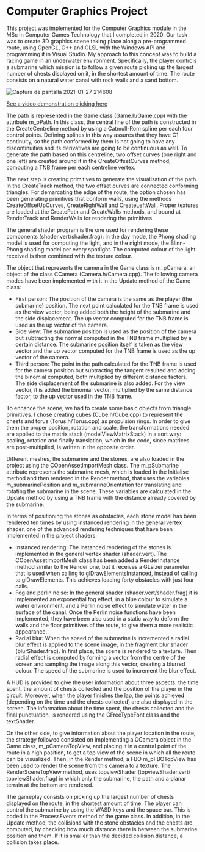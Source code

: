 # Computer Graphics Project
This project was implemented for the Computer Graphics module in the MSc in Computer Games Technology that I completed in 2020. Our task was to create 3D graphics scene taking place along a pre-programmed route, using OpenGL, C++ and GLSL with the Windows API and programming it in Visual Studio. 
My approach to this concept was to build a racing game in an underwater environment. Specifically, the player controls a submarine which mission is to follow a given route picking up the largest number of chests displayed on it, in the shortest amount of time. The route consists on a natural water canal with rock walls and a sand bottom.

![Captura de pantalla 2021-01-27 214608](https://user-images.githubusercontent.com/113347414/211168477-dfd89dd6-97c4-465c-a6b0-ef0789bd8e4c.png)

[See a video demonstration clicking here](https://youtu.be/8qckeDVc7BM)

The path is represented in the Game class (Game.h/Game.cpp) with the attribute m_pPath. In this class, the central line of the path is constructed in the CreateCentreline method by using a Catmull-Rom spline per each four control points. Defining splines in this way assures that they have C1 continuity, so the path conformed by them is not going to have any discontinuities and its derivatives are going to be continuous as well. To generate the path based on this centreline, two offset curves (one right and one left) are created around it in the CreateOffsetCurves method, computing a TNB frame per each centreline vertex. 

The next step is creating primitives to generate the visualisation of the path. In the CreateTrack method, the two offset curves are connected conforming triangles. For demarcating the edge of the route, the option chosen has been generating primitives that conform walls, using the methods CreateOffsetUpCurves, CreateRightWall and CreateLeftWall. Proper textures are loaded at the CreatePath and CreateWalls methods, and bound at RenderTrack and RenderWalls for rendering the primitives. 

The general shader program is the one used for rendering these components (shader.vert/shader.frag): in the day mode, the Phong shading model is used for computing the light, and in the night mode, the Blinn-Phong shading model per every spotlight. The computed colour of the light received is then combined with the texture colour.

The object that represents the camera in the Game class is m_pCamera, an object of the class CCamera (Camera.h/Camera.cpp). The following camera modes have been implemented with it in the Update method of the Game class: 

-	First person: The position of the camera is the same as the player (the submarine) position. The next point calculated for the TNB frame is used as the view vector, being added both the height of the submarine and the side displacement. The up vector computed for the TNB frame is used as the up vector of the camera.
-	Side view: The submarine position is used as the position of the camera but subtracting the normal computed in the TNB frame multiplied by a certain distance. The submarine position itself is taken as the view vector and the up vector computed for the TNB frame is used as the up vector of the camera.
-	Third person: The point in the path calculated for the TNB frame is used for the camera position but subtracting the tangent resulted and adding the binomial computed, both multiplied by different distance factors. The side displacement of the submarine is also added. For the view vector, it is added the binomial vector, multiplied by the same distance factor, to the up vector used in the TNB frame. 

To enhance the scene, we had to create some basic objects from triangle primitives. I chose creating cubes (Cube.h/Cube.cpp) to represent the chests and torus (Torus.h/Torus.cpp) as propulsion rings. In order to give them the proper position, rotation and scale, the transformations needed are applied to the matrix stack (modelViewMatrixStack) in a sort way: scaling, rotation and finally translation, which in the code, since matrices are post-multiplied, is written in the opposite order.

Different meshes, the submarine and the stones, are also loaded in the project using the COpenAssetImportMesh class. The m_pSubmarine attribute represents the submarine mesh, which is loaded in the Initialise method and then rendered in the Render method, that uses the variables m_submarinePosition and m_submarineOrientation for translating and rotating the submarine in the scene. These variables are calculated in the Update method by using a TNB frame with the distance already covered by the submarine. 

In terms of positioning the stones as obstacles, each stone model has been rendered ten times by using instanced rendering in the general vertex shader, one of the advanced rendering techniques that have been implemented in the project shaders:

-	Instanced rendering: The instanced rendering of the stones is implemented in the general vertex shader (shader.vert). The COpenAssetImportMesh class has been added a RenderInstance method similar to the Render one, but it receives a GLsizei parameter that is used when calling to glDrawElementsInstanced, instead of calling to glDrawElements. This achieves loading forty obstacles with just four calls.
-	Fog and perlin noise: In the general shader (shader.vert/shader.frag) it is implemented an exponential fog effect, in a blue colour to simulate a water environment, and a Perlin noise effect to simulate water in the surface of the canal. Once the Perlin noise functions have been implemented, they have been also used in a static way to deform the walls and the floor primitives of the route, to give them a more realistic appearance.
-	Radial blur: When the speed of the submarine is incremented a radial blur effect is applied to the scene image, in the fragment blur shader (blurShader.frag). In first place, the scene is rendered to a texture. Then radial effect is computed by forming a vector from the centre of the screen and sampling the image along this vector, creating a blurred colour. The speed of the submarine is used to increment the blur effect. 

A HUD is provided to give the user information about three aspects: the time spent, the amount of chests collected and the position of the player in the circuit. Moreover, when the player finishes the lap, the points achieved (depending on the time and the chests collected) are also displayed in the screen. The information about the time spent, the chests collected and the final punctuation, is rendered using the CFreeTypeFont class and the textShader. 

On the other side, to give information about the player location in the route, the strategy followed consisted on implementing a CCamera object in the Game class, m_pCameraTopView, and placing it in a central point of the route in a high position, to get a top view of the scene in which all the route can be visualized. Then, in the Render method, a FBO m_pFBOTopView has been used to render the scene from this camera to a texture. The RenderSceneTopView method, uses topviewShader (topviewShader.vert/ topviewShader.frag) in which only the submarine, the path and a planar terrain at the bottom are rendered.

The gameplay consists on picking up the largest number of chests displayed on the route, in the shortest amount of time. The player can control the submarine by using the WASD keys and the space bar. This is coded in the ProcessEvents method of the game class. In addition, in the Update method, the collisions with the stone obstacles and the chests are computed, by checking how much distance there is between the submarine position and them. If it is smaller than the decided collision distance, a collision takes place.
